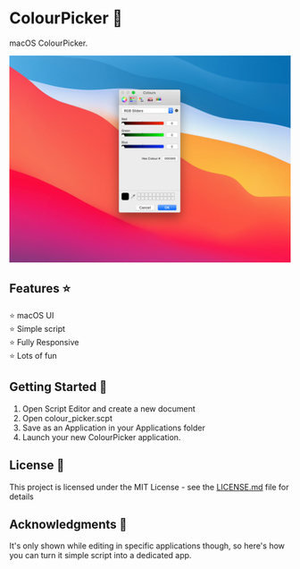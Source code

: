 # ColourPicker 🎨
macOS ColourPicker.

![Portfolio](img/colourpicker.jpg)

## Features ⭐

⭐ macOS UI\
⭐ Simple script\
⭐ Fully Responsive\
⭐ Lots of fun

## Getting Started 🚀

1. Open Script Editor and create a new document
2. Open colour_picker.scpt
3. Save as an Application in your Applications folder
4. Launch your new ColourPicker application.

## License 📄

This project is licensed under the MIT License - see the [LICENSE.md](LICENSE.md) file for details

## Acknowledgments 🎁

It's only shown while editing in specific applications though, so here's how you can turn it simple script into a dedicated app.
